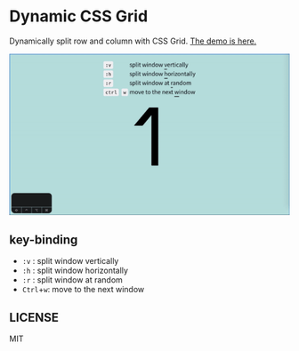 # Dynamic CSS Grid
Dynamically split row and column with CSS Grid. [The demo is here.](https://schifzt.github.io/dynamic-css-grid/)

![screenshot](./asset/screenshot.gif)

## key-binding
+ `:v`      : split window vertically 
+ `:h`      : split window horizontally 
+ `:r`      : split window at random 
+ `Ctrl`+`w`: move to the next window

## LICENSE
MIT
